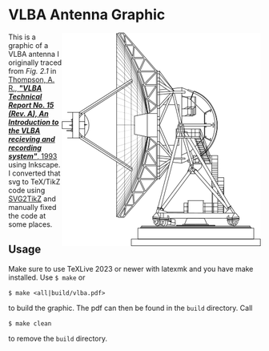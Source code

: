 # VLBA Antenna Graphic

<picture>
  <source media="(prefers-color-scheme: dark)" srcset="./vlba_dark.png">
  <img align="right" alt="A VLBA antenna." src="./vlba.png">
</picture>

This is a graphic of a VLBA antenna I originally traced from *Fig. 2.1* in [Thompson, A. R., ***"VLBA Technical Report No. 15 (Rev. A), An Introduction to the VLBA recieving and recording system"***, 1993](https://library.nrao.edu/public/memos/vlba/tech/VLBATR_15A.pdf) using Inkscape.
I converted that svg to TeX/TikZ code using [SVG2TikZ](https://github.com/xyz2tex/svg2tikz) and manually fixed the
code at some places.

## Usage
Make sure to use TeXLive 2023 or newer with latexmk and you have make installed. Use `$ make` or
```
$ make <all|build/vlba.pdf>
```
to build the graphic. The pdf can then be found in the `build` directory. Call
```
$ make clean
```
to remove the `build` directory.
